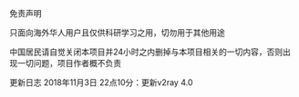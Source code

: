 免责声明
  
只面向海外华人用户且仅供科研学习之用，切勿用于其他用途

中国居民请自觉关闭本项目并24小时之内删掉与本项目相关的一切内容，否则出现一切问题，项目作者概不负责

更新日志
2018年11月3日 22点10分：更新v2ray 4.0


